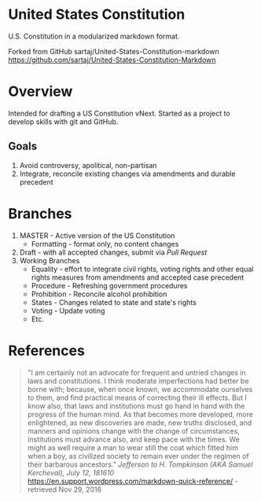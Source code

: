 <!---
TODO:
-->

# United States Constitution
U.S. Constitution in a modularized markdown format.

Forked from GitHub sartaj/United-States-Constitution-markdown
https://github.com/sartaj/United-States-Constitution-Markdown

# Overview
Intended for drafting a US Constitution vNext. Started as a project to develop skills with git and GitHub.

## Goals
1. Avoid controversy, apolitical, non-partisan
2. Integrate, reconcile existing changes via amendments and durable precedent

# Branches

1. MASTER - Active version of the US Constitution
    * Formatting - format only, no content changes
2. Draft - with all accepted changes, submit via *Pull Request*
3. Working Branches
    * Equality - effort to integrate civil rights, voting rights and other equal rights measures from amendments and accepted case precedent
    * Procedure - Refreshing government procedures
    * Prohibition - Reconcile alcohol prohibition
    * States - Changes related to state and state's rights
    * Voting - Update voting
    * Etc.

# References

> "I am certainly not an advocate for frequent and untried changes in laws and constitutions. I think moderate imperfections had better be borne with; because, when once known, we accommodate ourselves to them, and find practical means of correcting their ill effects. But I know also, that laws and institutions must go hand in hand with the progress of the human mind. As that becomes more developed, more enlightened, as new discoveries are made, new truths disclosed, and manners and opinions change with the change of circumstances, institutions must advance also, and keep pace with the times. We might as well require a man to wear still the coat which fitted him when a boy, as civilized society to remain ever under the regimen of their barbarous ancestors." 
> *Jefferson to H. Tompkinson (AKA Samuel Kercheval), July 12, 181610*
> https://en.support.wordpress.com/markdown-quick-reference/ - retrieved Nov 29, 2016



